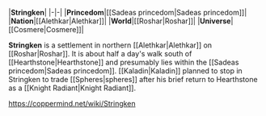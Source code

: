 |**Stringken**|
|-|-|
|**Princedom**|[[Sadeas princedom\|Sadeas princedom]]|
|**Nation**|[[Alethkar\|Alethkar]]|
|**World**|[[Roshar\|Roshar]]|
|**Universe**|[[Cosmere\|Cosmere]]|

**Stringken** is a settlement in northern [[Alethkar\|Alethkar]] on [[Roshar\|Roshar]]. It is about half a day's walk south of [[Hearthstone\|Hearthstone]] and presumably lies within the [[Sadeas princedom\|Sadeas princedom]].
[[Kaladin\|Kaladin]] planned to stop in Stringken to trade [[Spheres\|spheres]] after his brief return to Hearthstone as a [[Knight Radiant\|Knight Radiant]].



https://coppermind.net/wiki/Stringken